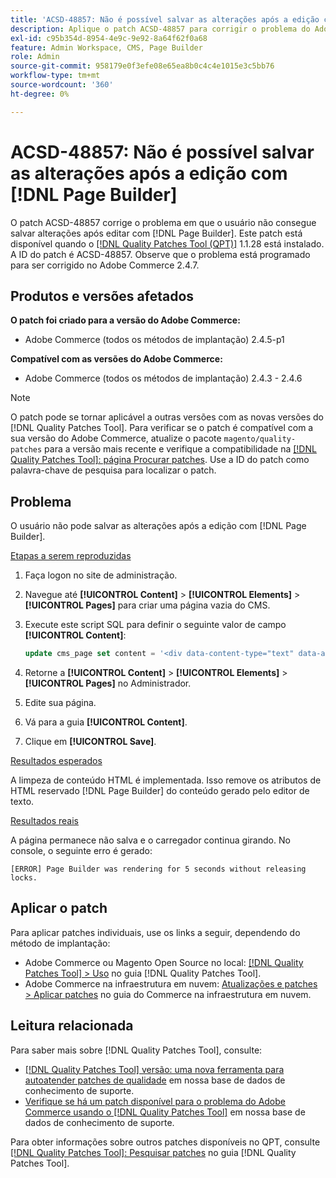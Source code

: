 ```yaml
---
title: 'ACSD-48857: Não é possível salvar as alterações após a edição com [!DNL Page Builder]'
description: Aplique o patch ACSD-48857 para corrigir o problema do Adobe Commerce em que o usuário não pode salvar alterações após editar com o  [!DNL Page Builder].
exl-id: c95b354d-8954-4e9c-9e92-8a64f62f0a68
feature: Admin Workspace, CMS, Page Builder
role: Admin
source-git-commit: 958179e0f3efe08e65ea8b0c4c4e1015e3c5bb76
workflow-type: tm+mt
source-wordcount: '360'
ht-degree: 0%

---
```


# ACSD-48857: Não é possível salvar as alterações após a edição com [!DNL Page Builder]

O patch ACSD-48857 corrige o problema em que o usuário não consegue salvar alterações após editar com [!DNL Page Builder]. Este patch está disponível quando o [[!DNL Quality Patches Tool (QPT)]](/help/announcements/adobe-commerce-announcements/magento-quality-patches-released-new-tool-to-self-serve-quality-patches.md) 1.1.28 está instalado. A ID do patch é ACSD-48857. Observe que o problema está programado para ser corrigido no Adobe Commerce 2.4.7.

## Produtos e versões afetados

**O patch foi criado para a versão do Adobe Commerce:**

* Adobe Commerce (todos os métodos de implantação) 2.4.5-p1

**Compatível com as versões do Adobe Commerce:**

* Adobe Commerce (todos os métodos de implantação) 2.4.3 - 2.4.6

>[!NOTE]
>
>O patch pode se tornar aplicável a outras versões com as novas versões do [!DNL Quality Patches Tool]. Para verificar se o patch é compatível com a sua versão do Adobe Commerce, atualize o pacote `magento/quality-patches` para a versão mais recente e verifique a compatibilidade na [[!DNL Quality Patches Tool]: página Procurar patches](https://experienceleague.adobe.com/tools/commerce-quality-patches/index.html?lang=pt-BR). Use a ID do patch como palavra-chave de pesquisa para localizar o patch.

## Problema

O usuário não pode salvar as alterações após a edição com [!DNL Page Builder].

<u>Etapas a serem reproduzidas</u>

1. Faça logon no site de administração.
1. Navegue até **[!UICONTROL Content]** > **[!UICONTROL Elements]** > **[!UICONTROL Pages]** para criar uma página vazia do CMS.
1. Execute este script SQL para definir o seguinte valor de campo **[!UICONTROL Content]**:

   ```SQL
   update cms_page set content = '<div data-content-type="text" data-appearance="default" data-element="main"><h4 style="text-align: center;" contenteditable="true" data-placeholder="Edit Heading Text" data-content-type="heading" data-appearance="default" data-element="main">THE RULES</h4></div>' where page_id=8;
   ```

1. Retorne a **[!UICONTROL Content]** > **[!UICONTROL Elements]** > **[!UICONTROL Pages]** no Administrador.
1. Edite sua página.
1. Vá para a guia **[!UICONTROL Content]**.
1. Clique em **[!UICONTROL Save]**.

<u>Resultados esperados</u>

A limpeza de conteúdo HTML é implementada. Isso remove os atributos de HTML reservado [!DNL Page Builder] do conteúdo gerado pelo editor de texto.

<u>Resultados reais</u>

A página permanece não salva e o carregador continua girando. No console, o seguinte erro é gerado:

```
[ERROR] Page Builder was rendering for 5 seconds without releasing locks.
```

## Aplicar o patch

Para aplicar patches individuais, use os links a seguir, dependendo do método de implantação:

* Adobe Commerce ou Magento Open Source no local: [[!DNL Quality Patches Tool] > Uso](https://experienceleague.adobe.com/docs/commerce-operations/tools/quality-patches-tool/usage.html?lang=pt-BR) no guia [!DNL Quality Patches Tool].
* Adobe Commerce na infraestrutura em nuvem: [Atualizações e patches > Aplicar patches](https://experienceleague.adobe.com/docs/commerce-cloud-service/user-guide/develop/upgrade/apply-patches.html?lang=pt-BR) no guia do Commerce na infraestrutura em nuvem.

## Leitura relacionada

Para saber mais sobre [!DNL Quality Patches Tool], consulte:

* [[!DNL Quality Patches Tool] versão: uma nova ferramenta para autoatender patches de qualidade](/help/announcements/adobe-commerce-announcements/magento-quality-patches-released-new-tool-to-self-serve-quality-patches.md) em nossa base de dados de conhecimento de suporte.
* [Verifique se há um patch disponível para o problema do Adobe Commerce usando o [!DNL Quality Patches Tool]](/help/support-tools/patches-available-in-qpt-tool/check-patch-for-magento-issue-with-magento-quality-patches.md) em nossa base de dados de conhecimento de suporte.

Para obter informações sobre outros patches disponíveis no QPT, consulte [[!DNL Quality Patches Tool]: Pesquisar patches](https://experienceleague.adobe.com/tools/commerce-quality-patches/index.html?lang=pt-BR) no guia [!DNL Quality Patches Tool].
